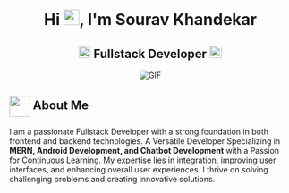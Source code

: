 <h1 align="center">Hi <img src="https://media.tenor.com/InfbZnZgATIAAAAj/hand-gif.gif" width="28px"/>, I'm Sourav Khandekar</h2>
<h2 align="center">
  <img src="https://komarev.com/ghpvc/?username=Sourav92&color=dc143c&style=for-the-badge" alt="Profile Views" style="height:21px;">
Fullstack Developer
<a  href="https://sourix.netlify.app/" target="blank">
    <img src="https://img.shields.io/badge/Portfolio-543DE0?style=for-the-badge&logo=About.me&logoColor=white" alt="Portfolio" style="height:22px;">
</a>

</h2>

<div align="center">
<!--  <img alt="GIF" src="https://media4.giphy.com/media/11KzOet1ElBDz2/giphy.gif?cid=6c09b952ufa3xxbbm0mpuadm2zaik3wjp4m9luz2ly0lyz8d&ep=v1_internal_gif_by_id&rid=giphy.gif&ct=g" /> -->
  <img alt="GIF" src="https://media1.tenor.com/m/GfSX-u7VGM4AAAAC/coding.gif" />
</div>

## <img align ='center' src="https://i.giphy.com/media/v1.Y2lkPTc5MGI3NjExdjh2dDM4bDhyYzM5NmppaHJ6dG56Mmh3bTkyanFkdWRvZ3R1cGoycSZlcD12MV9pbnRlcm5hbF9naWZfYnlfaWQmY3Q9ZQ/LOnt6uqjD9OexmQJRB/giphy.gif" width="37" /> About Me

I am a passionate Fullstack Developer with a strong foundation in both frontend and backend technologies. A Versatile Developer Specializing in <strong>MERN, Android Development, and Chatbot Development</strong> with a Passion for Continuous Learning. My expertise lies in integration, improving user interfaces, and enhancing overall user experiences. I thrive on solving challenging problems and creating innovative solutions.


